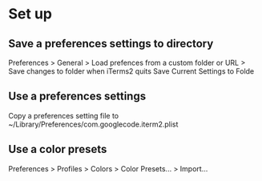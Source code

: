 # Set up
## Save a preferences settings to directory
Preferences > General > Load prefences from a custom folder or URL 
                      > Save changes to folder when iTerms2 quits  Save Current Settings to Folde

## Use a preferences settings 
Copy a preferences setting file to ~/Library/Preferences/com.googlecode.iterm2.plist

## Use a color presets
Preferences > Profiles > Colors > Color Presets... > Import...
